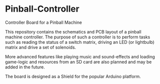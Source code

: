 Pinball-Controller
==================

Controller Board for a Pinball Machine

This repository contains the schematics and PCB layout of a pinball machine controller. The purpose of such a controller is to perform tasks such as reading the status of a switch matrix, driving an LED (or lightbulb) matrix and drive a set of solenoids. 

More advanced features like playing music and sound-effects and loading game-logic and resources from an SD card are also planned and may be added in the future.

The board is designed as a Shield for the popular Arduino platform.
